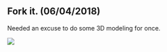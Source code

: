 ## Fork it. (06/04/2018)

Needed an excuse to do some 3D modeling for once. 

![](https://github.com/Blokatt/ProcessingStuff/blob/master/ForkIt/forkit.gif)
